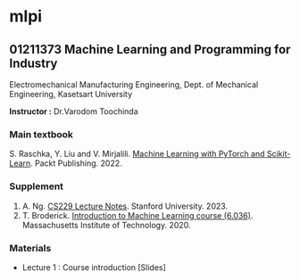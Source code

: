 # mlpi
## 01211373 Machine Learning and Programming for Industry

Electromechanical Manufacturing Engineering, Dept. of Mechanical Engineering, Kasetsart University

**Instructor :** Dr.Varodom Toochinda

### Main textbook
S. Raschka, Y. Liu and V. Mirjalili. [Machine Learning with PyTorch and Scikit-Learn](https://sebastianraschka.com/blog/2022/ml-pytorch-book.html). Packt Publishing. 2022.

### Supplement
1. A. Ng. [CS229 Lecture Notes](https://cs229.stanford.edu/main_notes.pdf). Stanford University. 2023.
2. T. Broderick. [Introduction to Machine Learning course (6.036)](https://tamarabroderick.com/ml.html). Massachusetts Institute of Technology. 2020.

### Materials

<ul>
<li />Lecture 1 : Course introduction [Slides]
  
</ul>







